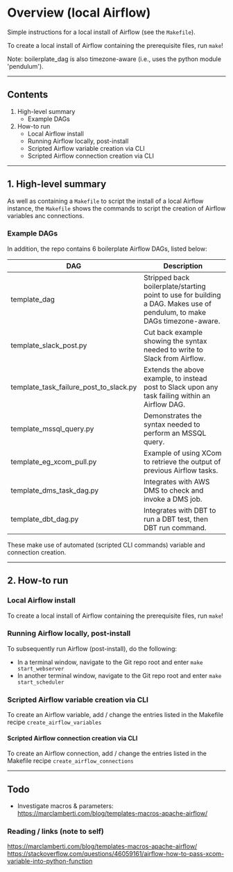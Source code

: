 # Overview (local Airflow)

Simple instructions for a local install of Airflow (see the `Makefile`).

To create a local install of Airflow containing the prerequisite files, run `make`!

Note: boilerplate_dag is also timezone-aware (i.e., uses the python module 'pendulum').

---

## Contents

1. High-level summary
    * Example DAGs
2. How-to run
    * Local Airflow install
    * Running Airflow locally, post-install
    * Scripted Airflow variable creation via CLI
    * Scripted Airflow connection creation via CLI

---

## 1. High-level summary

As well as containing a `Makefile` to script the install of a local Airflow instance, the `Makefile` shows the commands to script the creation of Airflow variables anc connections.

### Example DAGs

In addition, the repo contains 6 boilerplate Airflow DAGs, listed below:

| DAG | Description                  |
| -------| -----------------------------|
| template_dag | Stripped back boilerplate/starting point to use for building a DAG. Makes use of pendulum, to make DAGs timezone-aware. |
| template_slack_post.py | Cut back example showing the syntax needed to write to Slack from Airflow. |
| template_task_failure_post_to_slack.py | Extends the above example, to instead post to Slack upon any task failing within an Airflow DAG. |
| template_mssql_query.py | Demonstrates the syntax needed to perform an MSSQL query. |
| template_eg_xcom_pull.py | Example of using XCom to retrieve the output of previous Airflow tasks. |
| template_dms_task_dag.py | Integrates with AWS DMS to check and invoke a DMS job. |
| template_dbt_dag.py | Integrates with DBT to run a DBT test, then DBT run command. |

These make use of automated (scripted CLI commands) variable and connection creation.

---

## 2. How-to run

### Local Airflow install

To create a local install of Airflow containing the prerequisite files, run `make`!

### Running Airflow locally, post-install

To subsequently run Airflow (post-install), do the following:

* In a terminal window, navigate to the Git repo root and enter `make start_webserver`
* In another terminal window, navigate to the Git repo root and enter `make start_scheduler`

### Scripted Airflow variable creation via CLI

To create an Airflow variable, add / change the entries listed in the Makefile recipe `create_airflow_variables`

#### Scripted Airflow connection creation via CLI

To create an Airflow connection, add / change the entries listed in the Makefile recipe `create_airflow_connections`

---

## Todo

* Investigate macros & parameters: https://marclamberti.com/blog/templates-macros-apache-airflow/

### Reading / links (note to self)

https://marclamberti.com/blog/templates-macros-apache-airflow/
https://stackoverflow.com/questions/46059161/airflow-how-to-pass-xcom-variable-into-python-function
